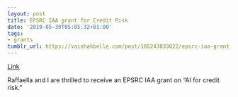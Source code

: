 ```yaml
---
layout: post
title: EPSRC IAA grant for Credit Risk
date: '2019-05-30T05:05:32+01:00'
tags:
- grants
tumblr_url: https://vaishakbelle.com/post/185243833022/epsrc-iaa-grant-for-ai-for-credit-risk-including
---
```

[Link](http://web.inf.ed.ac.uk/cisa/news/epsrc-iaa-grant-for-ai-for-credit-risk-including-2)

Raffaella and I are thrilled to receive an EPSRC IAA grant on “AI for credit risk.”

